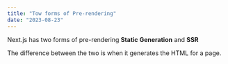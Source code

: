 ```yaml
---
title: "Tow forms of Pre-rendering"
date: "2023-08-23"
---
```


Next.js has two forms of pre-rendering **Static Generation** and **SSR**

The difference between the two is when it generates the HTML for a page.
